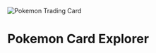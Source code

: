 ![Pokemon Trading Card](https://github.com/bhavnicksm/pokemon-card-explorer/blob/main/assets/1200px-Pokémon_Trading_Card_Game_logo.svg.png)
# Pokemon Card Explorer


